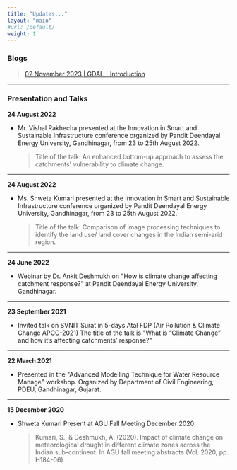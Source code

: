 ```yaml
---
title: "Updates..."
layout: "main"
#url: /default/
weight: 1
---
```


### Blogs
> <a href="https://bytesize-blog.netlify.app/post/2023-10-24-gdal-an-introduction-rmd/">02 November 2023 | GDAL - Introduction</a>



---
### Presentation and Talks

**24 August 2022**
- Mr. Vishal Rakhecha presented at the Innovation in Smart and Sustainable Infrastructure conference organized by Pandit Deendayal Energy University, Gandhinagar, from 23 to 25th August 2022. 
    > Title of the talk: An enhanced bottom-up approach to assess the catchments' vulnerability to climate change.

---

**24 August 2022**
- Ms. Shweta Kumari presented at the Innovation in Smart and Sustainable Infrastructure conference organized by Pandit Deendayal Energy University, Gandhinagar, from 23 to 25th August 2022. 
    > Title of the talk: Comparison of image processing techniques to identify the land use/ land cover changes in the Indian semi-arid region. 

---

**24 June 2022**
- Webinar by Dr. Ankit Deshmukh on "How is climate change affecting catchment response?" at Pandit Deendayal Energy University, Gandhinagar. 

---

**23 September 2021**
- Invited talk on SVNIT Surat in 5-days Atal FDP (Air Pollution & Climate Change  APCC-2021)
The title of the talk is "What is “Climate Change” and how it’s affecting catchments’ response?"

---

**22 March 2021**
- Presented in the "Advanced Modelling Technique for Water Resource Manage" workshop. 
Organized by Department of Civil Engineering, PDEU, Gandhinagar, Gujarat. 

---

**15 December 2020**
- Shweta Kumari Present at AGU Fall Meeting December 2020
    > Kumari, S., & Deshmukh, A. (2020). Impact of climate change on meteorological drought in different climate zones across the Indian sub-continent. In AGU fall meeting abstracts (Vol. 2020, pp. H184-06). 
